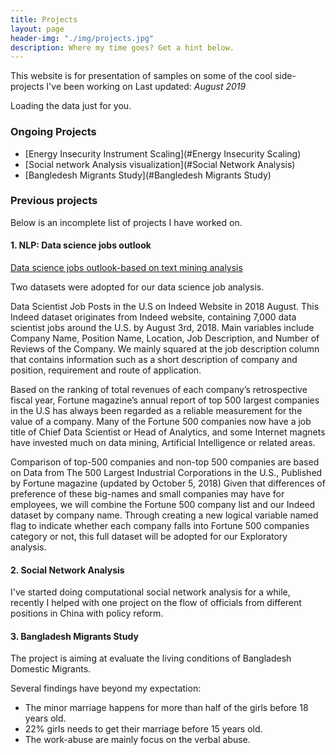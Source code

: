 ```yaml
---
title: Projects
layout: page
header-img: "./img/projects.jpg"
description: Where my time goes? Get a hint below.
---
```


This website is for presentation of samples on some of the cool side-projects I've been working on
Last updated: *August 2019*

<!-- Prepare a container for your calendar. -->
<script
  src="https://cdn.rawgit.com/IonicaBizau/github-calendar/gh-pages/dist/github-calendar.min.js"
>
</script>

<!-- Optionally, include the theme (if you don't want to struggle to write the CSS) -->
<link
  rel="stylesheet"
  href="https://cdn.rawgit.com/IonicaBizau/github-calendar/gh-pages/dist/github-calendar.css"
/>

<!-- Prepare a container for your calendar. -->
<div class="calendar">
    <!-- Loading stuff -->
    Loading the data just for you.
</div>

<script>
    new GitHubCalendar(".calendar", "shanjiang21");
</script>


### Ongoing Projects

* [Energy Insecurity Instrument Scaling](#Energy Insecurity Scaling)
* [Social network Analysis visualization](#Social Network Analysis)
* [Bangledesh Migrants Study](#Bangledesh Migrants Study)

### Previous projects

Below is an incomplete list of projects I have worked on.


#### 1. NLP: Data science jobs outlook

[Data science jobs outlook-based on text mining analysis](https://shanjiang21.github.io/P8105_final_website.io/)

Two datasets were adopted for our data science job analysis.

Data Scientist Job Posts in the U.S on Indeed Website in 2018 August. This Indeed dataset originates from Indeed website, containing 7,000 data scientist jobs around the U.S. by August 3rd, 2018. Main variables include Company Name, Position Name,  Location, Job Description, and Number of Reviews of the Company. We mainly squared at the job description column that contains information such as a short description of company and position, requirement and route of application.

Based on the ranking of total revenues of each company’s retrospective fiscal year, Fortune magazine’s annual report of top 500 largest companies in the U.S has always been regarded as a reliable measurement for the value of a company. Many of the Fortune 500 companies now have a job title of Chief Data Scientist or Head of Analytics, and some Internet magnets have invested much on data mining, Artificial Intelligence or related areas.

Comparison of top-500 companies and non-top 500 companies are based on Data from The 500 Largest Industrial Corporations in the U.S., Published by Fortune magazine (updated by October 5, 2018)
Given that differences of preference of these big-names and small companies may have for employees, we will combine the Fortune 500 company list and our Indeed dataset by company name. Through creating a new logical variable named flag to indicate whether each company falls into Fortune 500 companies category or not, this full dataset will be adopted for our Exploratory analysis.


#### 2. Social Network Analysis

I've started doing computational social network analysis for a while, recently I helped with one project on the flow of officials from different positions in China with policy reform.

#### 3. Bangladesh Migrants Study

The project is aiming at evaluate the living conditions of Bangladesh Domestic Migrants.

Several findings have beyond my expectation:

* The minor marriage happens for more than half of the girls before 18 years old.
* 22% girls needs to get their marriage before 15 years old.
* The work-abuse are mainly focus on the verbal abuse. 

